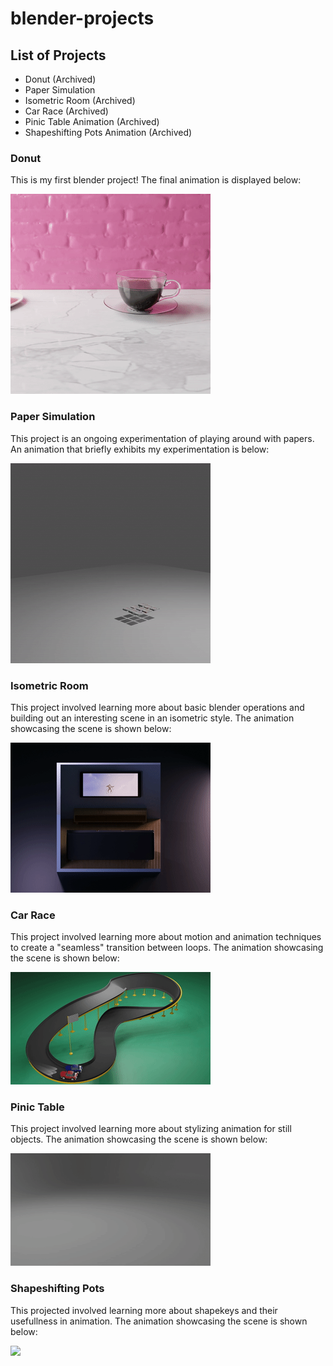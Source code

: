 # blender-projects

## List of Projects
- Donut (Archived)
- Paper Simulation
- Isometric Room (Archived)
- Car Race (Archived)
- Pinic Table Animation (Archived)
- Shapeshifting Pots Animation (Archived)

### Donut 

This is my first blender project! The final animation is displayed below:

![](archive/donut/output.gif)

### Paper Simulation 

This project is an ongoing experimentation of playing around with papers. An animation that briefly exhibits my experimentation is below:

![](lazy_tutorials/paper/output.gif)

### Isometric Room 

This project involved learning more about basic blender operations and building out an interesting scene in an isometric style. The animation showcasing the scene is shown below:

![](archive/isometric_room/output.gif)

### Car Race

This project involved learning more about motion and animation techniques to create a "seamless" transition between loops. The animation showcasing the scene is shown below:

![](archive/car_race/output.gif)

### Pinic Table

This project involved learning more about stylizing animation for still objects. The animation showcasing the scene is shown below:

![](archive/pinic_table/output.gif)

### Shapeshifting Pots

This projected involved learning more about shapekeys and their usefullness in animation. The animation showcasing the scene is shown below:

![](archive/shapeshifting_pots/output.gif)

